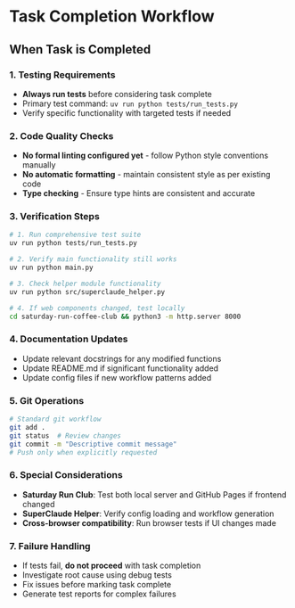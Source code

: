 # Task Completion Workflow

## When Task is Completed

### 1. Testing Requirements
- **Always run tests** before considering task complete
- Primary test command: `uv run python tests/run_tests.py`
- Verify specific functionality with targeted tests if needed

### 2. Code Quality Checks
- **No formal linting configured yet** - follow Python style conventions manually
- **No automatic formatting** - maintain consistent style as per existing code
- **Type checking** - Ensure type hints are consistent and accurate

### 3. Verification Steps
```bash
# 1. Run comprehensive test suite
uv run python tests/run_tests.py

# 2. Verify main functionality still works
uv run python main.py

# 3. Check helper module functionality  
uv run python src/superclaude_helper.py

# 4. If web components changed, test locally
cd saturday-run-coffee-club && python3 -m http.server 8000
```

### 4. Documentation Updates
- Update relevant docstrings for any modified functions
- Update README.md if significant functionality added
- Update config files if new workflow patterns added

### 5. Git Operations
```bash
# Standard git workflow
git add .
git status  # Review changes
git commit -m "Descriptive commit message"
# Push only when explicitly requested
```

### 6. Special Considerations
- **Saturday Run Club**: Test both local server and GitHub Pages if frontend changed
- **SuperClaude Helper**: Verify config loading and workflow generation
- **Cross-browser compatibility**: Run browser tests if UI changes made

### 7. Failure Handling
- If tests fail, **do not proceed** with task completion
- Investigate root cause using debug tests
- Fix issues before marking task complete
- Generate test reports for complex failures